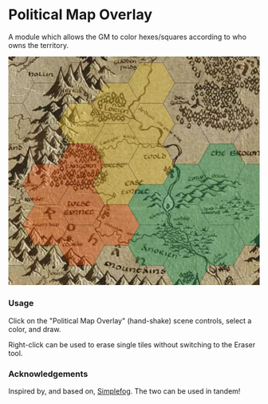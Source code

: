 # Political Map Overlay

A module which allows the GM to color hexes/squares according to who owns the territory.

![Preview](docs/preview.png)

### Usage

Click on the "Political Map Overlay" (hand-shake) scene controls, select a color, and draw.

Right-click can be used to erase single tiles without switching to the Eraser tool.

### Acknowledgements

Inspired by, and based on, [Simplefog](https://foundryvtt.com/packages/polmap). The two can be used in tandem!
